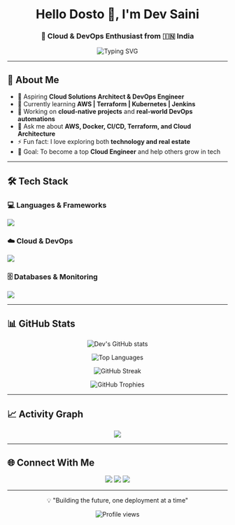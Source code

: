 <h1 align="center">Hello Dosto 👋, I'm Dev Saini</h1>
<h3 align="center">🚀 Cloud & DevOps Enthusiast from 🇮🇳 India</h3>

<p align="center">
  <img src="https://readme-typing-svg.herokuapp.com?font=Fira+Code&size=22&pause=1000&color=2E97F3&center=true&vCenter=true&width=600&lines=Building+future-ready+Cloud+Solutions+☁️;Automating+with+DevOps+tools+⚙️;Always+Learning+and+Improving+🚀" alt="Typing SVG" />
</p>

---

## 🚀 About Me

- 💼 Aspiring **Cloud Solutions Architect & DevOps Engineer**
- 🌱 Currently learning **AWS | Terraform | Kubernetes | Jenkins**
- 🔭 Working on **cloud-native projects** and **real-world DevOps automations**
- 💬 Ask me about **AWS, Docker, CI/CD, Terraform, and Cloud Architecture**
- ⚡ Fun fact: I love exploring both **technology and real estate**
- 🎯 Goal: To become a top **Cloud Engineer** and help others grow in tech

---

## 🛠️ Tech Stack

### 💻 Languages & Frameworks
<p align="left">
  <img src="https://skillicons.dev/icons?i=python,javascript,html,css,nodejs,react" />
</p>

### ☁️ Cloud & DevOps
<p align="left">
  <img src="https://skillicons.dev/icons?i=aws,docker,kubernetes,jenkins,git,github,terraform,linux" />
</p>

### 🗄️ Databases & Monitoring
<p align="left">
  <img src="https://skillicons.dev/icons?i=mysql,postgresql,mongodb,prometheus,grafana" />
</p>

---

## 📊 GitHub Stats

<p align="center">
  <img src="https://github-readme-stats.vercel.app/api?username=devsaini&show_icons=true&theme=tokyonight" alt="Dev's GitHub stats" />
</p>

<p align="center">
  <img src="https://github-readme-stats.vercel.app/api/top-langs/?username=devsaini&layout=compact&theme=tokyonight" alt="Top Languages" />
</p>

<p align="center">
  <img src="https://github-readme-streak-stats.herokuapp.com/?user=devsaini&theme=tokyonight" alt="GitHub Streak" />
</p>

<p align="center">
  <img src="https://github-profile-trophy.vercel.app/?username=devsaini&theme=tokyonight&no-frame=true&row=1" alt="GitHub Trophies" />
</p>

---

## 📈 Activity Graph

<p align="center">
  <img src="https://github-readme-activity-graph.vercel.app/graph?username=devsaini&bg_color=0d1117&color=58a6ff&line=58a6ff&point=fefefe&area=true&hide_border=true" />
</p>

---

## 🌐 Connect With Me

<p align="center">
  <a href="https://www.linkedin.com/in/YOUR-LINK" target="_blank"><img src="https://skillicons.dev/icons?i=linkedin" /></a>
  <a href="https://www.instagram.com/YOUR-LINK" target="_blank"><img src="https://skillicons.dev/icons?i=instagram" /></a>
  <a href="mailto:YOUR-EMAIL@gmail.com" target="_blank"><img src="https://skillicons.dev/icons?i=gmail" /></a>
</p>

---

<p align="center">💡 "Building the future, one deployment at a time"</p>

<p align="center">
  <img src="https://komarev.com/ghpvc/?username=devsaini&color=blue" alt="Profile views" />
</p>
